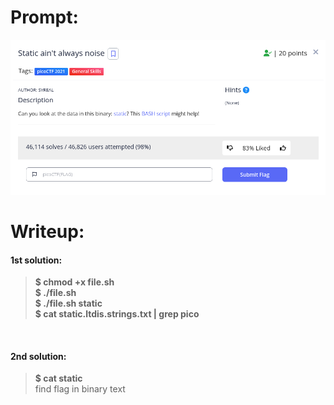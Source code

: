 <h1>
  Prompt:
</h1>

![alt text](prompt.png)

<h1>
  Writeup:
</h1>

<h4>1st solution:</h4>

> **$ chmod +x file.sh <br>
> $ ./file.sh <br>
> $ ./file.sh static <br>
> $ cat static.ltdis.strings.txt | grep pico** <br>
<br>
<h4>2nd solution:</h4>

> **$ cat static** <br> 
find flag in binary text
